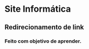 <h1>Site Informática</h1>

 <H2>Redirecionamento de link</H2>

 <h3>Feito com objetivo de aprender.</h3>

 <a href="Exercicio-informatica"></a>
